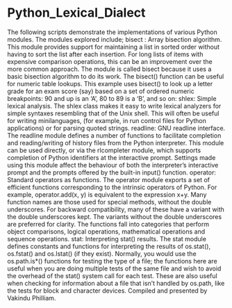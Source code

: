 # Python_Lexical_Dialect
 The following scripts demonstrate the implementations of various Python modules.  The modules explored include; bisect : Array bisection algorithm. This module provides support for maintaining a list in sorted order without having to sort the list after each insertion. For long lists of items with expensive comparison operations, this can be an improvement over the more common approach. The module is called bisect because it uses a basic bisection algorithm to do its work. The bisect() function can be useful for numeric table lookups. This example uses bisect() to look up a letter grade for an exam score (say) based on a set of ordered numeric breakpoints: 90 and up is an ‘A’, 80 to 89 is a ‘B’, and so on:  shlex: Simple lexical analysis. The shlex class makes it easy to write lexical analyzers for simple syntaxes resembling that of the Unix shell. This will often be useful for writing minilanguages, (for example, in run control files for Python applications) or for parsing quoted strings.   readline: GNU readline interface. The readline module defines a number of functions to facilitate completion and reading/writing of history files from the Python interpreter. This module can be used directly, or via the rlcompleter module, which supports completion of Python identifiers at the interactive prompt. Settings made using this module affect the behaviour of both the interpreter’s interactive prompt and the prompts offered by the built-in input() function.  operator: Standard operators as functions. The operator module exports a set of efficient functions corresponding to the intrinsic operators of Python. For example, operator.add(x, y) is equivalent to the expression x+y. Many function names are those used for special methods, without the double underscores. For backward compatibility, many of these have a variant with the double underscores kept. The variants without the double underscores are preferred for clarity. The functions fall into categories that perform object comparisons, logical operations, mathematical operations and sequence operations.  stat: Interpreting stat() results. The stat module defines constants and functions for interpreting the results of os.stat(), os.fstat() and os.lstat() (if they exist). Normally, you would use the os.path.is*() functions for testing the type of a file; the functions here are useful when you are doing multiple tests of the same file and wish to avoid the overhead of the stat() system call for each test. These are also useful when checking for information about a file that isn’t handled by os.path, like the tests for block and character devices.  Compiled and presented by Vakindu Philliam.
